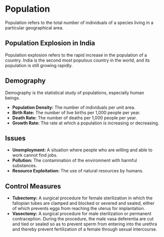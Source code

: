 
# Population

Population refers to the total number of individuals of a species living in a particular geographical area.

## Population Explosion in India

Population explosion refers to the rapid increase in the population of a country. India is the second most populous country in the world, and its population is still growing rapidly.

## Demography

Demography is the statistical study of populations, especially human beings.

*   **Population Density:** The number of individuals per unit area.
*   **Birth Rate:** The number of live births per 1,000 people per year.
*   **Death Rate:** The number of deaths per 1,000 people per year.
*   **Growth Rate:** The rate at which a population is increasing or decreasing.

## Issues

*   **Unemployment:** A situation where people who are willing and able to work cannot find jobs.
*   **Pollution:** The contamination of the environment with harmful substances.
*   **Resource Exploitation:** The use of natural resources by humans.

## Control Measures

*   **Tubectomy:** A surgical procedure for female sterilization in which the fallopian tubes are clamped and blocked or severed and sealed, either of which prevents eggs from reaching the uterus for implantation.
*   **Vasectomy:** A surgical procedure for male sterilization or permanent contraception. During the procedure, the male vasa deferentia are cut and tied or sealed so as to prevent sperm from entering into the urethra and thereby prevent fertilization of a female through sexual intercourse.
